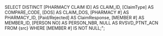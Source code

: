 SELECT DISTINCT
    [PHARMACY CLAIM ID]        AS CLAIM_ID,
    [ClaimType]                AS COMPARE_CODE,
    [DOS]                      AS CLAIM_DOS,
    [PHARMACY #]               AS PHARMACY_ID,
    [Paid/Rejected]            AS ClaimResponse,
    [MEMBER #]                 AS MEMBER_ID,
    [PERSON NO]                AS PERSON_NBR,
    NULL                       AS RVSVD_PTNT_ACN
FROM {src}
WHERE [MEMBER #] IS NOT NULL;";
